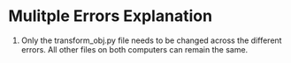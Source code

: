# Mulitple Errors Explanation

1) Only the transform_obj.py file needs to be changed across the different errors. All other files on both computers can remain the same.